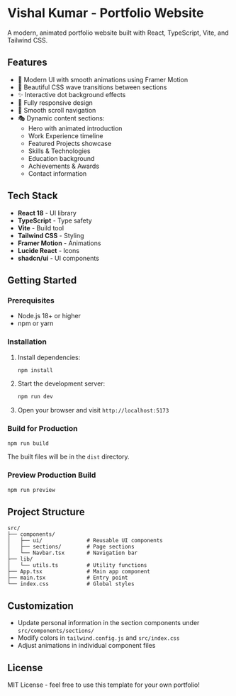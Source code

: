 # Vishal Kumar - Portfolio Website

A modern, animated portfolio website built with React, TypeScript, Vite, and Tailwind CSS.

## Features

- 🎨 Modern UI with smooth animations using Framer Motion
- 🌊 Beautiful CSS wave transitions between sections
- ✨ Interactive dot background effects
- 📱 Fully responsive design
- 🎯 Smooth scroll navigation
- 🎭 Dynamic content sections:
  - Hero with animated introduction
  - Work Experience timeline
  - Featured Projects showcase
  - Skills & Technologies
  - Education background
  - Achievements & Awards
  - Contact information

## Tech Stack

- **React 18** - UI library
- **TypeScript** - Type safety
- **Vite** - Build tool
- **Tailwind CSS** - Styling
- **Framer Motion** - Animations
- **Lucide React** - Icons
- **shadcn/ui** - UI components

## Getting Started

### Prerequisites

- Node.js 18+ or higher
- npm or yarn

### Installation

1. Install dependencies:
   ```bash
   npm install
   ```

2. Start the development server:
   ```bash
   npm run dev
   ```

3. Open your browser and visit `http://localhost:5173`

### Build for Production

```bash
npm run build
```

The built files will be in the `dist` directory.

### Preview Production Build

```bash
npm run preview
```

## Project Structure

```
src/
├── components/
│   ├── ui/              # Reusable UI components
│   ├── sections/        # Page sections
│   └── Navbar.tsx       # Navigation bar
├── lib/
│   └── utils.ts         # Utility functions
├── App.tsx              # Main app component
├── main.tsx             # Entry point
└── index.css            # Global styles
```

## Customization

- Update personal information in the section components under `src/components/sections/`
- Modify colors in `tailwind.config.js` and `src/index.css`
- Adjust animations in individual component files

## License

MIT License - feel free to use this template for your own portfolio!
